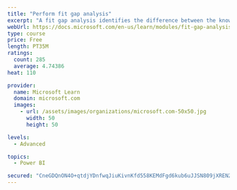 ```yaml
---
title: "Perform fit gap analysis"
excerpt: "A fit gap analysis identifies the difference between the known requirements and the proposed or current solution. This module covers performing a fit gap analysis."
webUrl: https://docs.microsoft.com/en-us/learn/modules/fit-gap-analysis/
type: course
price: Free
length: PT35M
ratings:
  count: 285
  average: 4.74386
heat: 110

provider:
  name: Microsoft Learn
  domain: microsoft.com
  images:
    - url: /assets/images/organizations/microsoft.com-50x50.jpg
      width: 50
      height: 50

levels:
  - Advanced

topics:
  - Power BI

secured: "CneGDQnON4O+qtdjYDnfwqJiuKivnKfd558KEMdFgd6kub6uJJSN809jXREN2upx1jbg0p5svgpoebWMVt2tBNa+yYFR/H3NZEKEDQUoJHe5WuzSaNvoyyAUeRBcArIQxN3E0eCtbzl7YQICDoi8arMOj7ZBOhkQ9yCh41vTdTDqENLL2QFtqgQbl9XEULNtTdl8UJ/34mmQPX/sPlAXZbz0tsnwIhDZVlAx3cX5LdFri4AiPvs12V2IDWaRC/VwZUwJJ66KDwLrczvLo9hlwUPxarie9b0buWSyeRKTrOzbd3xdfdJzya14nvwQr7hnWdva16BpSVRfxShJJHXa9Nd95mAvI5pPyyBDz8naBvOcbu999F/BKK/dxm+BdhSHMOC0UVZSISrjLlyuSiFW1A==;pGSqAY6F7e7Cup7dvpKryQ=="
---
```



